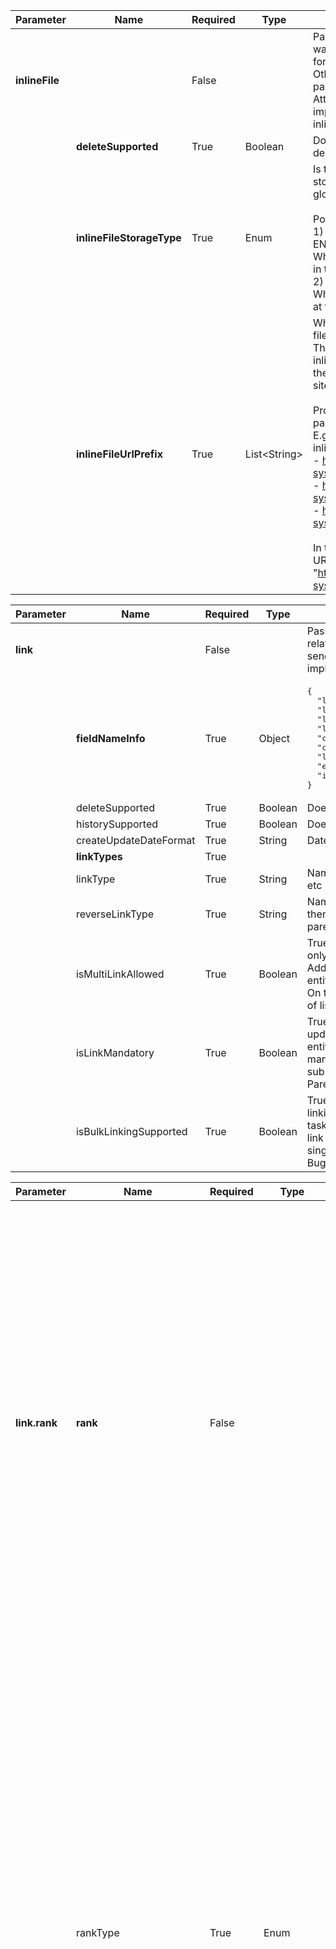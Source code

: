 | Parameter | Name | Required | Type | Description |
|-----------|------|----------|------|--------------|
|**inlineFile** | | False |  | Pass this parameter if you want to integrate inline files for a given entity type. Otherwise, do not send this parameter at all.<br>Attachment APIs must be implemented to integrate inline files. |
| |**deleteSupported** | True | Boolean | Does the system allow deleting inline files? |
| |**inlineFileStorageType** | True | Enum | Is the inline file/attachment stored at the entity or global level in the system?<br><br>Possible values:<br>1) ENTITY_LEVEL_STORAGE: When inline files are stored in the entity itself<br>2) EXTERNAL_STORAGE: When inline files are stored at the system level |
| |**inlineFileUrlPrefix** | True | List&lt;String&gt; | What is the prefix of inline files?<br>This is used to identify if an inline file or image URL is the URL to some external site or the system's URL.<br><br>Provide the common initial part of the inline files URL. E.g., If the system has inline file URLs like these:<br>- https://media.example-system.com/files/file1.png<br>- https://media.example-system.com/files/file2.docx<br>- https://media.example-system.com/files/file3.pdf<br><br>In this case, the inline file URL prefix is: "https://media.example-system.com/files" |


| Parameter | Name | Required | Type | Description |
|-----------|------|----------|------|-------------|
| **link** | | False |  |Pass this parameter if you want to integrate entity relationship for a given entity type. Otherwise, do not send this parameter at all. Links APIs must be implemented to integrate links |
|  |**fieldNameInfo** | True | Object | <pre>{<br>&nbsp;&nbsp;"linkTypeFieldName":&nbsp;"linkType",<br>&nbsp;&nbsp;"linkedEntityIdFieldName":&nbsp;"linkedEntityId",<br>&nbsp;&nbsp;"linkedEntityTypeFieldName":&nbsp;"linkedEntityType",<br>&nbsp;&nbsp;"linkedEntityScopeIdFieldName":&nbsp;"linkedEntityScopeId",<br>&nbsp;&nbsp;"createdDateFieldName":&nbsp;"createdDate",<br>&nbsp;&nbsp;"createdByFieldName":&nbsp;"createdBy",<br>&nbsp;&nbsp;"linkCommentFieldName":&nbsp;"linkComment",<br>&nbsp;&nbsp;"externalLinkUrlFieldName":&nbsp;"externalLinkUrl",<br>&nbsp;&nbsp;"isExternalLinkFieldName":&nbsp;"isExternalLink"<br>}</pre>|
|  | deleteSupported | True | Boolean | Does the system allow to delete link? |
| | historySupported | True | Boolean | Does the system support history for link? |
|  |createUpdateDateFormat | True | String | Date format for created and updated dates of link |
|  |**linkTypes** | True |  |  |
|  |linkType | True | String | Name of link type: Parent, Child, Relates To, Blocked By, etc |
|  |reverseLinkType | True | String | Name of its reverse link. E.g., if the link type is Parent, then the opposite linkType is Child, i.e. Entity E1 is the parent of entity E2, and E2 is the child of E1 |
|  |isMultiLinkAllowed | True | Boolean | True: If multiple links of this type can be created. False: if only one link of this type can be created. For example: Adding only one parent is allowed to be added for any entity, so set multiLinkAllowed to false for Parent Type. On the other hand, for the ‘Related’ link type, any number of links can be added, so send true |
|  |isLinkMandatory | True | Boolean | True: If link of this type is mandatory for entity create or update. False: If link of this type is not mandatory for entity create or update. For example, it might be mandatory to have a Parent link to another work item for sub-task or task entity type. In this case, send true for the Parent link type for Task |
|  |isBulkLinkingSupported | True | Boolean | True: If bulk linking is supported via API. False: If bulk linking is not supported via API. For example, Bug and task can be linked by relates link type. Multiple tasks (with link type - relates) can be added and removed via a single API. In this case, send true for relates link type for Bug |


| Parameter | Name | Required | Type | Description |
|-----------|------|----------|------|-------------|
| **link.rank** | **rank** | False |  | If entity type supports keeping ordering / ranking of entities, provide metadata for that.<br>e.g., If entities can be ranked and the rank is preserved in the end system, it supports rank.<br><br>In below example, order of 1.1, 1.2, 1.3 are stored and can also be changed and preserved.<br>Similarly order of 2.1 and 2.2 is also preserved.<br><pre>- 1<br>  - 1.1<br>  - 1.2<br>  - 1.3<br>- 2<br>  - 2.1<br>  - 2.2</pre><br>The order can be stored in a field, e.g., rank.<br>The order can also be maintained through siblings (before and after).<br><br>Pass null if rank is not supported by entity type in the end system. |
|  | rankType | True | Enum | The way entities are ranked in the end system.<br><br>* **FLAT_SINGLE**: Entities of same type can only be ranked together.<br><pre>Bug1<br>Bug2<br>Bug3</pre><br>* **FLAT_MULTIPLE**: Entities of different types can be ranked together.<br><br>Bug1<br>Story1<br>Bug2<br>Story<br><br> * **HIERARCHY_SINGLE**: Entities of same type can be ranked in a tree structure.<br><pre>Bug1<br>Bug2<br>  - Bug3<br>  - Bug4<br>Bug5</pre><br>* **HIERARCHY_MULTIPLE**: Entities of different types can be ranked together in a tree structure.<br><pre>Epic 1<br>Story 1<br>&nbsp;&nbsp;- Bug 2<br>&nbsp;&nbsp;- Story 2<br>&nbsp;&nbsp;- Story 3<br>Epic 3</pre> |
|  | supportedRankOperations | True | List`<String>` | List of rank operations supported by the system for ranking entities.<br> * MOVE_BEFORE: Moves current entity before its sibling under a linked entity<br> * MOVE_AFTER: Moves current entity after its sibling under a linked entity<br> * LAST_IN_LIST: Move current entity at the end of the list under its linked entity.<br> * MOVE_BULK_AFTER: Reorders multiple child entities under a parent after a specific sibling.<br><br>Example:<br>Consider the below scenario, where entity type for entities Epic 1 and Epic 2 is Epic and entity type for entities Story 1, Story 2, Story 3, Story 4 and Story 5 is Story<br>Epic 1<br>&nbsp;&nbsp;- Story 1<br>&nbsp;&nbsp;- Story 2<br>&nbsp;&nbsp;- Story 3<br>&nbsp;&nbsp;- Story 4<br>&nbsp;&nbsp;- Story 5<br>Epic 2<br><br>MOVE_BEFORE: Story 3 is moved before Story 2.<br>Here, current entity is Story 3, siblingEntity is Story 2, and linked entity is Epic 1<br><br><br>MOVE_AFTER: Story 2 is moved after Story 4.<br>Here, current entity is Story 2, siblingEntity is Story 4, and linked entity is Epic 1<br><br>LAST_IN_LIST: Story 2 is moved at the last of the list under Epic 1.<br>Here, current entity is Story 2, and linked entity is Epic 1<br><br><br>MOVE_BULK_AFTER: The position of Story 3 and Story 5 are swapped. Now entities under Epic 1 are in following order - Story 1, Story 2, Story 5, Story 4, Story 3<br>Here, current entity is Epic 1, sibling entity is Story 2, and linked entities are Story 5, Story 4 and Story 3<br><br>Note:<br> * MOVE_BULK_AFTER should be provided for the entity under which links can be ordered in bulk manner. In the above example, MOVE_BULK_AFTER should be provided for entity type Epic.<br> * MOVE_BEFORE, MOVE_AFTER, and LAST_IN_LIST should be provided for the entity whose order is being changed. In the above example, these should be provided for entity type Story.<br> * If MOVE_BULK_AFTER is supported for an entity (e.g., Epic), it is not required to configure MOVE_BEFORE, MOVE_AFTER, or LAST_IN_LIST in the linked entity's (e.g., Story) metadata.
|  | rankFieldName | False | String | If entity stores the rank information in a field, provide that field name. Example: stack rank in Azure DevOps, rank in Jira|
|  | rankScope | False | Object | A scope in which the rank of an entity can be uniquely identified.<br><br>e.g., If the rank is uniquely identified under a project, the project id will be the scope of the rank.<br><br>If the rank is uniquely identified under a project and a module, the '{projectId} {moduleId}' will be the scope of the rank.<br><br>If the rank is always unique in the system (across projects, across modules, across components), the scope can be set as null. |


| Parameter | Name | Required | Type | Description |
|------------|------|-----------|------|--------------|
| **link.rank.scope** |  |  |  |  |
|  | template | True | String | String template for rank scope.<br><br>What is the scope made of?<br><br> * If scope is just projectId, provide template as `{0}` and provide substitutes for projectId field name.<br>* If scope is projectId and entityType, provide template as `{0}{1}` and provide substitutes for projectId and entityTypeId field names.<br><br><pre>e.g., "{0}", "{0}{1}", "{0}::{1}", etc.</pre><br>If the projectId is 101 and entityType is 10001,<br><br> * If "{0}::{1}" is provided as template and substitutes are provided for projectId and entityTypeId, the actual scope will be "101::10001". |
|  | substitutes| True | Object | Map containing all the substitute numbers used in template and field name that needs to be replaced against given substitute.<br>The substitute field name can be any field in the entity object.<br><br>**e.g.,**<br>If a template is "{0}::{1}", substitute map can be as follows:<br>`{"0": "projectIdFieldName", "1": "entityTypeIdFieldName"}`<br><br>In the template:<br> * The value of parameter {0} will be replaced with actual value of project id for the entity.<br> * The value of parameter {1} will be replaced with actual value of entity type id for the entity. |

| Parameter | Name | Required | Type | Description |
|------------|------|-----------|------|--------------|
| **userMention** |  | False |  |  |
| | userMentionDataType  | True | Enum | In the case of a given user mentioned, what data will SDK send for that user?<br>*USERNAME_AS_USER*: user's username<br>*EMAIL_AS_USER*: user's email address<br><br>Depending on the data type, OpsHub will search for required user information from the user API. |
|  | **mentionDetails** | True |  |  |
|  | fieldDataType | True | Enum | Type of usermention detection system for field or comment. Each type correlates with a data type of field or comment.<br>For e.g., HTML, WIKI, MARKDOWN, TEXT, HTML_REGEX (If mention containing field is HTML type and all mentions are not detected with html selector, instead provide HTML_REGEX enum and provide a regex in selectorOrRegex that can detect the mention). |
|  | selectorOrRegex | True | List<String> | If the usermention detection system used is of type WIKI or TEXT, return regex to search usermention.<br>Example: return `\\[~accountId:([a-z0-9.]+)\\]` for searching `[~accountId:john.doe]` tags.<br><br>The regex should have 3 parts but only 1 group.<br>The regex must have only 1 group, corresponding to the user field's value as per userMentionDataType.<br><br>*Prefix:* \\[~accountId:<br>*Infix:* ([a-z0-9.]+)<br>*This part will be replaced with username or email*<br>*Only part for username/email should be provided as the group '()'*<br>*Postfix:* \\]<br><br>If the usermention detection system used is of type HTML, return HTML tag selector to search usermention.<br><br>Example:<br>If the usermention tag is `<a>` tag having 'href' attribute, return `a[href]` to search for usermention.<br>Return `a[href]` for `<a href="https://example.com/users/john.doe" rel="john.doe"> John Doe </a>` as the mention tag.<br><br>If HTML tag selector didn't work, use HTML_REGEX as fieldDataType and return regex to search usermention.<br>Example: return `"mentionUser\s(\w+)"` for searching john_doe and jane_doe from data such as:<br>`mentionUser john_doe is working with mentionUser jane_doe`<br><br>*It's important that regex has only 1 group and that 1 group captures the user data corresponding to the user field's value as per userMentionDataType.* |
|  | mentionTemplate | True | String | Usermention template that will be used to create a usermention tag for the target system. As template variables, following variables can be used:<br><br>${id} : id of the user.<br>${username} : Username of the user.<br>${email} : Email of the user.<br>${displayName} : Display name of the user.<br><br>If null value is expected and default template variable value needs to be provided, ':-' operator can be used.<br><br>Examples:<br>${displayName:-Display Name}: This will replace this template variable with 'Display Name' if value of displayName is not present.<br>${displayName:-}: This will replace this template variable with '' (empty string) if value of displayName is not present.<br><br>As per various data types, mention templates can vary.<br><br>**Examples:**<br>HTML: `<a href="https://example.com/users/${username}" rel="${username}"> ${displayName} </a>`<br>Resolved: `<a href="https://example.com/users/john.doe" rel="john.doe"> John Doe </a>`<br><br>Wiki: `[~accountId:${username}]`<br>Resolved: `[~accountId:john.doe]`<br><br>Text: `${username} <${email}>`<br>Resolved: `john.doe <john.doe@email.com>` |
|  | userDataRegex | False |  | Regex to extract user data out of HTML tag attribute or inner text of tag.<br><br>This field is only needed when #fieldDataType is HTML and user data has to be extracted from HTML tag attribute or inner text.<br>This field can be null when #fieldDataType is not HTML.<br>It can also be null if one of the user field values is exact HTML attribute value or inner text.<br>This regex must have only 1 group which corresponds to the value of the user field as per #userMentionDataType.<br><br>**Examples:**<br>1. `<a href="https://example.com/users?name=john.doe"> John Doe </a>`<br>To extract the username from `href`, set `userDataRegex` to `".*[?&]name=([a-z.]+)"`.<br><br>2. `<a href="https://example.com/users/101"> @john.doe </a>`<br>To extract the username from inner text, set `userDataRegex` to `"@([a-z.]+)"`.<br><br>3. `<a href="https://example.com/users/101" rel="john.doe"> John Doe </a>`<br>Here, `rel` attribute's exact value is username. So, no need to provide regex. The userDataRegex can be null.<br><br>4. `<a href="https://example.com/users/101"> john.doe </a>`<br>Here, the inner text's exact value is username. So, no need to provide regex. Hence, the userDataRegex can be null. |
|  | userDataAttributeName | False | String | Name of the HTML tag attribute which contains user field value as per #userMentionDataType.<br>This field is only needed when #fieldDataType is HTML.<br>This field can be null when #fieldDataType is not HTML.<br>If for HTML data type, userDataAttributeName is null, HTML tag's inner text will be considered to have user field value. |




| Parent Parameter | Name | Required | Type | Description |
|------------------|------|-----------|------|-------------|
| **entityMention** |  | False |  |  |
|  | **mentionDetails** | True |  |  |
|  | **fieldDataType** | True | Enum | Type of entity mention detection system for field or comment. Each type correlates with a data type of field or comment. <br><br>For example: **HTML**, **WIKI**, **MARKDOWN**, **TEXT**, **HTML_REGEX** (If mention containing field is HTML type and all mentions are not detected with HTML selector, instead provide **HTML_REGEX** enum and a regex in `selectorOrRegex` that can detect the mention). |
|  | **selectorOrRegex** | True | List `<String>` | If the entity mention detection system used is of type **WIKI** or **TEXT**, return regex for which entity mention needs to be checked.<br><br>The regex must have only one group, corresponding to the entity mention’s value as per `fieldDataType`. <br>**Example:** `\[~([a-z0-9.]+)\]` would search for all `~entitymention` tags.<br><br>If the detection system is **HTML**, return the selector for which entity mention needs to be checked.<br>**Example:** `doc.select("a[href]")` will search for all anchor tags having an `href` attribute.<br><br>If the HTML tag selector didn’t work, use **HTML_REGEX** as `fieldDataType` and return regex to search entity mention.<br>**Example:** return `"workitem\s(\d+)"` for searching entity with id `123` and `456` from data such as `workitem 123 depends on workitem 456`.<br><br> *It's important that the regex has only one group, and that group captures the entity id of the mention.* |
|  | **mentionTemplate** | True | String | The `entityMention` template that will be used to create an entity mention tag for the target system.<br><br>As template variables, the following variables can be used:<br>${entityId} – id of the entity<br>${entityDisplayId} – display id of the entity<br>${entityProject} – project name of the mention scope<br>${entityProjectId} – project id of the mention scope<br>${entityType} – entity type of the mention scope<br><br>As per various data types, mention templates can vary.<br><br>**Examples:**<br>HTML: `<a href="https://example.com/${projectId}/_entity/edit/${entityId}" data-vss-mention="version:1.0">#${entityDisplayId}</a>`<br>Resolved: `<a href="https://example.com/Prj-101/_entity/edit/101" data-vss-mention="version:1.0">#Bug-101</a>`<br><br>Wiki: `https://example.com/browse/${entityId}\|smart-link` <br>Resolved: `https://example.com/browse/DCPA3-7 \|smart-link` <br><br>Text: `${entityId} <${entityDisplayId}>`<br>Resolved: `101 <Bug-101>` |
|  | **entityIdAttribute** | True |  | Parameters to specify the entity id to be read from text, regex, or HTML attribute name.<br>For HTML tag element, attribute name is required.<br>For Wiki, regex is required. |
|  | **dataAttributeName** | False | String | This field is only required when `fieldDataType` is **HTML**. It can be null otherwise.<br>This field contains the name of the HTML tag attribute which contains the entity field value.<br>If `fieldDataType` is **HTML** and this field is null, the HTML tag’s inner text will be considered to have the entity field value. |
|  | **dataRegEx** | False | String | This field is used to extract entity information such as entity id, entity type, project id, or project name from the text.<br><br>In case of HTML, this extracts data from an HTML tag attribute or inner text, based on the selector in `selectorOrRegex`.<br>In case of WIKI, this extracts data from matched text using the selector provided.<br><br>This field is only required when `fieldDataType` is HTML and Id data has to be extracted from HTML tag attribute or inner text. It can be null otherwise or when the id value directly matches HTML content. |
|  | **entityTypeAttribute** | False |  | If end system provide entity type corresponds to mentioned entity along with the mentioned entity id then it is recommended to provide the meta information to extract or read entity type information from mentioned tag.<br><br>If this parameter is not given then OpsHub will search mentioned entity using mentioned id parameter without the entity type and it would be considered that entity id is sufficient, otherwise OpsHub will search mentioned entity using entity type along with id. Examples:<br><br>**Examples:**<br>HTML: `<a class="cke-link-popover-active" href="https://www.example.com/#/23468038167ud/defects?detail=/defect/669232438245">Entity101</a>`<br>WIKI: `[DCPA3-7\|https://www.example.com/browse/DEFECT/DCPA3-7] [displayText\|url]`<br>For above entity mentioned tag the text 'defect' in html example and 'DEFECT' in wiki example is entity type.<br><br>WIKI: `[DCPA3-7\|https://opshub.atlassian.net/browse/DCPA3-7][displayText\|url]`, For above tag: entity type does not exist as part of the mentioned tag, so end system do not require to provide this parameter entityTypeAttribute. |
|  | **entityProjectAttribute** | False |  | If end system provide project corresponds to mentioned entity along with the mentioned entity id then it is recommended to provide the meta information to extract or read project information from mentioned tag. <br><br>If this parameter is not given then OpsHub will search mentioned entity using mentioned id parameter without the project and it would be considered that entity id is sufficient, otherwise OpsHub will search mentioned entity using project along with entity id.<br><br>**Examples:**<br>HTML: `<a href="https://www.example.com/40723eb0-0857-4970-a4f4-8cf657085847/_entity/edit/101" data-vss-mention="version:1.0">#Bug-101</a>`<br>WIKI: [DCPA3-7\|https://www.example.com/browse/TESTP/DCPA3-7][displayText\|url]<br>For above entity mentioned tag the text '40723eb0-0857-4970-a4f4-8cf657085847' in HTML example and 'TESTP' in WIKI example is project of mentioned entity.<br><br>WIKI: [DCPA3-7\|https://www.example.com/browse/DCPA3-7][displayText\|url], For above tag: project does not exist as part of the mentioned tag, so end system do not require to provide this parameter entityProjectAttribute. |
|  | **entityURLDetails** | False |  | This field supports reverse sync for source URL/target URL option.<br><br>Provide the matcher or selector for the matching entity URL of the end system.<br>If the system supports HTML mentions, provide a JSoup matcher for URLs within `href`.<br>If the system supports Wiki, provide a regex for URLs.<br>If both HTML and Wiki mentions are supported, provide a list of entity URL details in mention metadata. |
|  | **entityWebURLMatcher** | False | String | This field contains regex or selector to match entity web url |
|  | **entityIdDataSelector** | False | String | This field contains regex to read the entity id from web url |



































